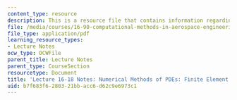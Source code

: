 ```yaml
---
content_type: resource
description: This is a resource file that contains information regarding lecture 16-18.
file: /media/courses/16-90-computational-methods-in-aerospace-engineering-spring-2014/b7f683f6280321bbacc6d62c9e6973c1_MIT16_90S14_Lecture16-18.pdf
file_type: application/pdf
learning_resource_types:
- Lecture Notes
ocw_type: OCWFile
parent_title: Lecture Notes
parent_type: CourseSection
resourcetype: Document
title: 'Lecture 16-18 Notes: Numerical Methods of PDEs: Finite Element Method'
uid: b7f683f6-2803-21bb-acc6-d62c9e6973c1
---
```

